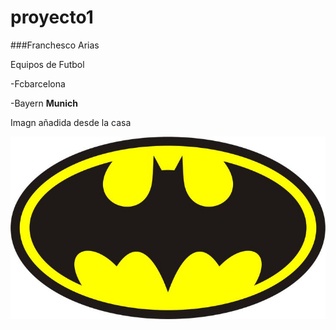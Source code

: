 
# proyecto1


###Franchesco Arias

Equipos de Futbol

-Fcbarcelona

-Bayern **Munich**

Imagn añadida desde la casa

![Logo Batman](Imagenes/Logo_Batman.jpg)
